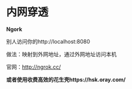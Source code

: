 # 内网穿透

**Ngork** 

别人访问你的http://localhost:8080

做法：映射到外网地址，通过外网地址访问本机

官网：http://ngrok.cc/



**或者使用收费高效的花生壳https://hsk.oray.com/**

